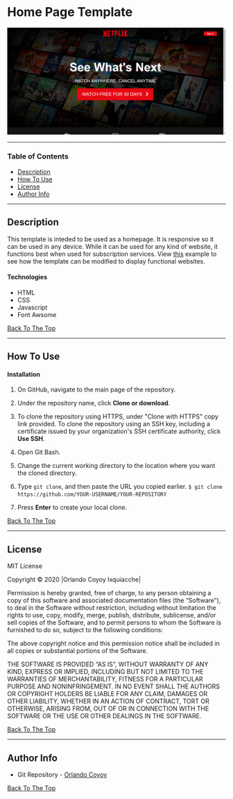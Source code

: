 # Home Page Template

![Project Image](https://github.com/ocoyoyix/homepagetemplate/blob/master/img/pageView.png?raw=true)

---

### Table of Contents

- [Description](#description)
- [How To Use](#how-to-use)
- [License](#license)
- [Author Info](#author-info)

---

## Description

This template is inteded to be used as a homepage. It is responsive so it can be used in any device. While it can be used for any kind of website, it functions best when used for subscription services. View [this](https://ocoyoyix.github.io/netflixHomeClone/) example to see how the template can be modified to display functional websites.

#### Technologies

- HTML
- CSS
- Javascript
- Font Awsome

[Back To The Top](#home-page-template)

---

## How To Use

#### Installation

1. On GitHub, navigate to the main page of the repository.

2. Under the repository name, click **Clone or download**.

3. To clone the repository using HTTPS, under "Clone with HTTPS" copy link provided. To clone the repository using an SSH key, including a certificate issued by your organization's SSH certificate authority, click **Use SSH**.

4. Open Git Bash.

5. Change the current working directory to the location where you want the cloned directory.

6. Type `git clone`, and then paste the URL you copied earlier.
   `$ git clone https://github.com/YOUR-USERNAME/YOUR-REPOSITORY`

7. Press **Enter** to create your local clone.

[Back To The Top](#home-page-template)

---

## License

MIT License

Copyright © 2020 |Orlando Coyoy Ixquiacche|

Permission is hereby granted, free of charge, to any person obtaining a copy of this software and associated documentation files (the “Software”), to deal in the Software without restriction, including without limitation the rights to use, copy, modify, merge, publish, distribute, sublicense, and/or sell copies of the Software, and to permit persons to whom the Software is furnished to do so, subject to the following conditions:

The above copyright notice and this permission notice shall be included in all copies or substantial portions of the Software.

THE SOFTWARE IS PROVIDED “AS IS”, WITHOUT WARRANTY OF ANY KIND, EXPRESS OR IMPLIED, INCLUDING BUT NOT LIMITED TO THE WARRANTIES OF MERCHANTABILITY, FITNESS FOR A PARTICULAR PURPOSE AND NONINFRINGEMENT. IN NO EVENT SHALL THE AUTHORS OR COPYRIGHT HOLDERS BE LIABLE FOR ANY CLAIM, DAMAGES OR OTHER LIABILITY, WHETHER IN AN ACTION OF CONTRACT, TORT OR OTHERWISE, ARISING FROM, OUT OF OR IN CONNECTION WITH THE SOFTWARE OR THE USE OR OTHER DEALINGS IN THE SOFTWARE.

[Back To The Top](#home-page-template)

---

## Author Info

- Git Repository - [Orlando Coyoy](https://github.com/ocoyoyix)

[Back To The Top](#home-page-template)
